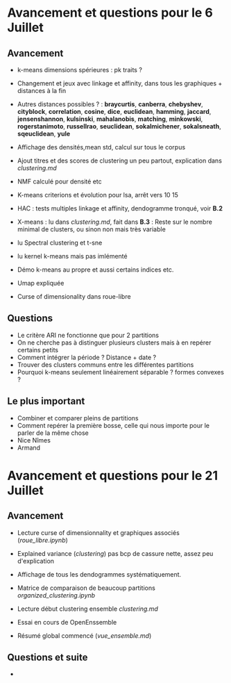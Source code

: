 # Avancement et questions pour le 6 Juillet
## Avancement
* k-means dimensions spérieures : pk traits ?
* Changement et jeux avec linkage et affinity, dans tous les graphiques + distances à la fin
* Autres distances possibles ? : **braycurtis**, **canberra**, **chebyshev**, **cityblock**, **correlation**, **cosine**, **dice**, **euclidean**, **hamming**, **jaccard**, **jensenshannon**, **kulsinski**, **mahalanobis**, **matching**, **minkowski**, **rogerstanimoto**, **russellrao**, **seuclidean**, **sokalmichener**, **sokalsneath**, **sqeuclidean**, **yule**
* Affichage des densités,mean std, calcul sur tous le corpus
* Ajout titres et des scores de clustering un peu partout, explication dans *clustering.md*
* NMF calculé pour densité etc
* K-means criterions et évolution pour lsa, arrêt vers 10 15
* HAC : tests multiples linkage et affinity, dendogramme tronqué, voir **B.2**
* X-means : lu dans *clustering.md*, fait dans **B.3** : Reste sur le nombre minimal de clusters, ou sinon non mais très variable

* lu Spectral clustering et t-sne
* lu kernel k-means mais pas imlémenté
* Démo k-means au propre et aussi certains indices etc.
* Umap expliquée
* Curse of dimensionality dans roue-libre

## Questions
* Le critère ARI ne fonctionne que pour 2 partitions
* On ne cherche pas à distinguer plusieurs clusters mais à en repérer certains petits
* Comment intégrer la période ? Distance + date ?   
* Trouver des clusters communs entre les différentes partitions
* Pourquoi k-means seulement linéairement séparable ? formes convexes ?

## Le plus important
* Combiner et comparer pleins de partitions
* Comment repérer la première bosse, celle qui nous importe pour le parler de la même chose
* Nice Nîmes
* Armand

# Avancement et questions pour le 21 Juillet
## Avancement
* Lecture curse of dimensionnality et graphiques associés (*roue_libre.ipynb*)
* Explained variance (*clustering*) pas bcp de cassure nette, assez peu d'explication
* Affichage de tous les dendogrammes systématiquement.
* Matrice de comparaison de beaucoup partitions *organized_clustering.ipynb*
* Lecture début clustering ensemble *clustering.md*
* Essai en cours de OpenEnssemble

* Résumé global commencé (*vue_ensemble.md*)

## Questions et suite
* 
